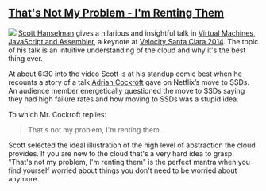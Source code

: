 ## [That's Not My Problem - I'm Renting Them](/blog/2014/10/8/thats-not-my-problem-im-renting-them.html)

    

    

![](https://farm3.staticflickr.com/2944/15146087597_0ce8f18219_m.jpg) [Scott Hanselman](http://www.hanselman.com/) gives a hilarious and insightful talk in [Virtual Machines, JavaScript and Assembler](https://www.youtube.com/watch?v=FZYrlKbkLe8), a keynote at [Velocity Santa Clara 2014](http://velocityconf.com/velocity2014). The topic of his talk is an intuitive understanding of the cloud and why it's the best thing ever. 

At about 6:30 into the video Scott is at his standup comic best when he recounts a story of a talk [Adrian Cockroft](https://twitter.com/adrianco) gave on Netflix’s move to SSDs. An audience member energetically questioned the move to SSDs saying they had high failure rates and how moving to SSDs was a stupid idea.

To which Mr. Cockroft replies:

> That's not my problem, I'm renting them.

Scott selected the ideal illustration of the high level of abstraction the cloud provides. If you are new to the cloud that's a very hard idea to grasp. "That's not my problem, I'm renting them" is the perfect mantra when you find yourself worried about things you don't need to be worried about anymore.

    